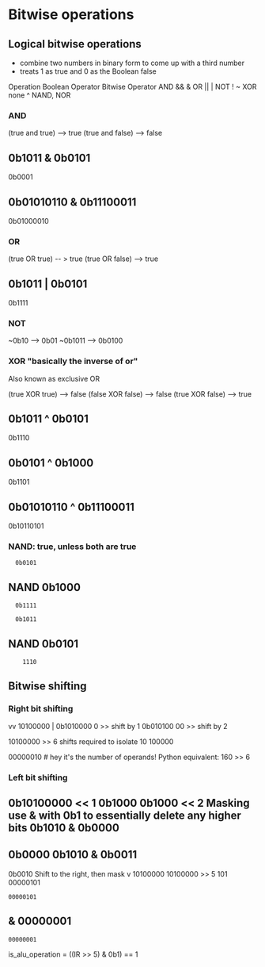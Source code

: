 # Bitwise operations

## Logical bitwise operations
- combine two numbers in binary form to come up with a third number
- treats 1 as true and 0 as the Boolean false

Operation       Boolean Operator     Bitwise Operator
AND                  &&                    &
OR                   ||                    |
NOT                  !                     ~
XOR                  none                  ^
NAND, NOR

### AND
(true and true) --> true
(true and false) --> false

   0b1011
 & 0b0101
 --------
   0b0001

   0b01010110
 & 0b11100011
 ------------
   0b01000010 

### OR
(true OR true) -- > true
(true OR false) --> true

   0b1011
 | 0b0101
 --------
   0b1111

### NOT
~0b10 --> 0b01
~0b1011 --> 0b0100

### XOR "basically the inverse of or"
Also known as exclusive OR

(true XOR true)  --> false
(false XOR false)  --> false
(true XOR false)  --> true

   0b1011
 ^ 0b0101
 --------
   0b1110

   0b0101
 ^ 0b1000
 --------
   0b1101

   0b01010110
 ^ 0b11100011
 ------------
   0b10110101   

### NAND: true, unless both are true
      0b0101
 NAND 0b1000
 -----------
      0b1111

      0b1011
 NAND 0b0101
 -----------
        1110

## Bitwise shifting
### Right bit shifting
vv
10100000 
         |
 0b1010000 0 >> shift by 1
  0b010100 00 >> shift by 2

10100000 >> 6 shifts required to isolate
      10 100000

00000010 # hey it's the number of operands!
Python equivalent: 160 >> 6

### Left bit shifting
 0b10100000 << 1
0b1000
0b1000 << 2
Masking
use & with 0b1 to essentially delete any higher bits
   0b1010
 & 0b0000
   -------
   0b0000 
   0b1010
&  0b0011
---------
   0b0010
Shift to the right, then mask
  v
10100000 
10100000 >> 5
     101
00000101
   
    00000101
  & 00000001
  ----------
    00000001
is_alu_operation = ((IR >> 5) & 0b1) == 1